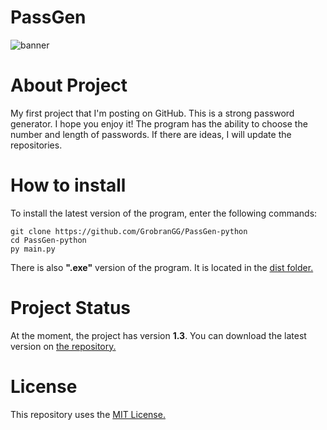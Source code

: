 # PassGen
![banner](https://i.ibb.co/D8PfRDx/bannerreadme.png)

# About Project
My first project that I'm posting on GitHub. This is a strong password generator. I hope you enjoy it!
The program has the ability to choose the number and length of passwords.
If there are ideas, I will update the repositories.

# How to install
To install the latest version of the program, enter the following commands:
```
git clone https://github.com/GrobranGG/PassGen-python
cd PassGen-python
py main.py
```

There is also __".exe"__ version of the program. It is located in the [dist folder.](https://github.com/GrobranGG/PassGen-python/tree/main/dist)

# Project Status
At the moment, the project has version __1.3__. You can download the latest version on [the repository.](https://github.com/GrobranGG/PassGen-python)

# License
This repository uses the [MIT License.](https://github.com/GrobranGG/PassGen-python/blob/main/LICENSE)
